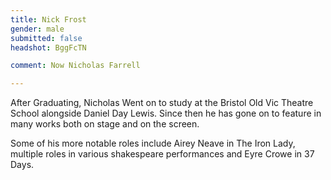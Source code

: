 ```yaml
---
title: Nick Frost
gender: male
submitted: false
headshot: BggFcTN

comment: Now Nicholas Farrell

---
```


After Graduating, Nicholas Went on to study at the Bristol Old Vic Theatre School alongside Daniel Day Lewis. Since then he has gone on to feature in many works both on stage and on the screen.

Some of his more notable roles include Airey Neave in The Iron Lady, multiple roles in various shakespeare performances and Eyre Crowe in 37 Days.